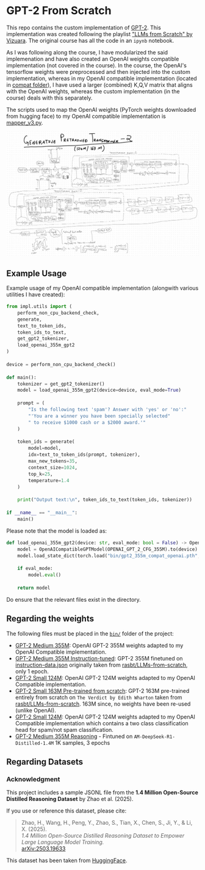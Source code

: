 # GPT-2 From Scratch
This repo contains the custom implementation of [GPT-2](https://openai.com/index/gpt-2-1-5b-release/). This implementation was created following the playlist ["LLMs from Scratch" by Vizuara](https://youtube.com/playlist?list=PLPTV0NXA_ZSgsLAr8YCgCwhPIJNNtexWu&si=eksVKcxWNTVzJRUa). The original course has all the code in an ```ipynb``` notebook.

As I was following along the course, I have modularized the said implemenation and have also created an OpenAI weights compatible implementation (not covered in the course). In the course, the OpenAI's tensorflow weights were preprocessed and then injected into the custom implementation, whereas in my OpenAI compatible implementation (located in [compat folder](compat/)), I have used a larger (combined) K,Q,V matrix that aligns with the OpenAI weights, whereas the custom implementation (in the course) deals with this separately.

The scripts used to map the OpenAI weights (PyTorch weights downloaded from hugging face) to my OpenAI compatible implementation is [mapper_v3.py](./mapper_v3.py).

![GPT-2 Architecture](./GPT-2_scratch.jpg)

## Example Usage
Example usage of my OpenAI compatible implementation (alongwith various utilities I have created):
```python
from impl.utils import (
    perform_non_cpu_backend_check,
    generate,
    text_to_token_ids,
    token_ids_to_text,
    get_gpt2_tokenizer,
    load_openai_355m_gpt2
)

device = perform_non_cpu_backend_check()

def main():
    tokenizer = get_gpt2_tokenizer()
    model = load_openai_355m_gpt2(device=device, eval_mode=True)

    prompt = (
        "Is the following text 'spam'? Answer with 'yes' or 'no':"
        "'You are a winner you have been specially selected"
        " to receive $1000 cash or a $2000 award.'"
    )

    token_ids = generate(
        model=model,
        idx=text_to_token_ids(prompt, tokenizer),
        max_new_tokens=35,
        context_size=1024,
        top_k=25,
        temperature=1.4
    )

    print("Output text:\n", token_ids_to_text(token_ids, tokenizer))

if __name__ == "__main__":
    main()
```

Please note that the model is loaded as:
```python
def load_openai_355m_gpt2(device: str, eval_mode: bool = False) -> OpenAICompatibleGPTModel:
    model = OpenAICompatibleGPTModel(OPENAI_GPT_2_CFG_355M).to(device)
    model.load_state_dict(torch.load("bin/gpt2_355m_compat_openai.pth", map_location=device))

    if eval_mode:
        model.eval()

    return model
```

Do ensure that the relevant files exist in the directory.

## Regarding the weights
The following files must be placed in the [```bin/```](./bin/) folder of the project:

- [GPT-2 Medium 355M](https://drive.google.com/file/d/1cEAK64mwuHSFKn1qmPELWh9ZW6QRN8_4/view?usp=sharing): OpenAI GPT-2 355M weights adapted to my OpenAI Compatible implementation.
- [GPT-2 Medium 355M Instruction-tuned](https://drive.google.com/file/d/1d7yPMMFizoekOBKxaKhtXpGYVMDUmzPq/view?usp=sharing): GPT-2 355M finetuned on [instruction-data.json](./datasets_/instruction-data.json) originally taken from [rasbt/LLMs-from-scratch](https://github.com/rasbt/LLMs-from-scratch), only 1 epoch.
- [GPT-2 Small 124M](https://drive.google.com/file/d/12kAEA91qWvoZ3rINaVEuFLkaQJKa-TWT/view?usp=sharing): OpenAI GPT-2 124M weights adapted to my OpenAI Compatible implementation.
- [GPT-2 Small 163M Pre-trained from scratch](https://drive.google.com/file/d/1Vel0OaQixoXL391rj7mEMXH4gaIEz2oV/view?usp=sharing): GPT-2 163M pre-trained entirely from scratch on ```The Verdict by Edith Wharton``` taken from [rasbt/LLMs-from-scratch](https://github.com/rasbt/LLMs-from-scratch). 163M since, no weights have been re-used (unlike OpenAI).
- [GPT-2 Small 124M](https://drive.google.com/file/d/1aMEZl7kCAki1rLFPbTW3UxIY3iavj-xf/view?usp=sharing): OpenAI GPT-2 124M weights adapted to my OpenAI Compatible implementation which contains a two class classification head for spam/not spam classification.
- [GPT-2 Medium 355M Reasoning](https://drive.google.com/file/d/1le9E6rpGLj0uIly-iILubBncS7ZWO5yQ/view?usp=sharing) - Fintuned on ```AM-DeepSeek-R1-Distilled-1.4M``` 1K samples, 3 epochs

## Regarding Datasets

### Acknowledgment

This project includes a sample JSONL file from the **1.4 Million Open-Source Distilled Reasoning Dataset** by Zhao et al. (2025).

If you use or reference this dataset, please cite:

> Zhao, H., Wang, H., Peng, Y., Zhao, S., Tian, X., Chen, S., Ji, Y., & Li, X. (2025).  
> *1.4 Million Open-Source Distilled Reasoning Dataset to Empower Large Language Model Training.*  
> [arXiv:2503.19633](https://arxiv.org/abs/2503.19633)

This dataset has been taken from [HuggingFace](https://huggingface.co/datasets/a-m-team/AM-DeepSeek-R1-Distilled-1.4M).